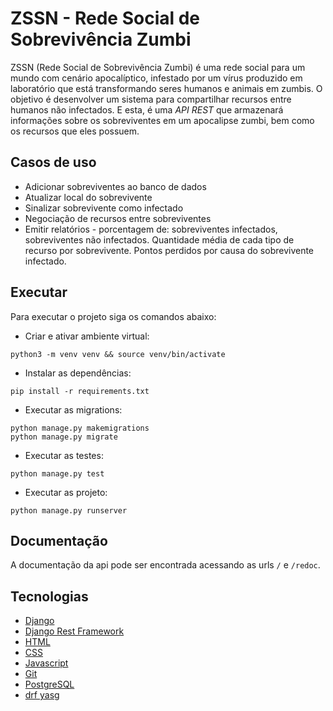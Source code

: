 # ZSSN - Rede Social de Sobrevivência Zumbi

ZSSN (Rede Social de Sobrevivência Zumbi) é uma rede social para um mundo com cenário apocalíptico, infestado por um vírus produzido em laboratório que está transformando seres humanos e animais em zumbis. O objetivo é desenvolver um sistema para compartilhar recursos entre humanos não infectados. E esta, é uma _API REST_ que armazenará informações sobre os sobreviventes em um apocalipse zumbi, bem como os recursos que eles possuem.

## Casos de uso

-   Adicionar sobreviventes ao banco de dados
-   Atualizar local do sobrevivente
-   Sinalizar sobrevivente como infectado
-   Negociação de recursos entre sobreviventes
-   Emitir relatórios - porcentagem de: sobreviventes infectados, sobreviventes não infectados. Quantidade média de cada tipo de recurso por sobrevivente. Pontos perdidos por causa do sobrevivente infectado.

## Executar

Para executar o projeto siga os comandos abaixo:

-   Criar e ativar ambiente virtual:

```
python3 -m venv venv && source venv/bin/activate
```

-   Instalar as dependências:

```
pip install -r requirements.txt
```

-   Executar as migrations:

```
python manage.py makemigrations
python manage.py migrate
```

-   Executar as testes:

```
python manage.py test
```

-   Executar as projeto:

```
python manage.py runserver
```

## Documentação

A documentação da api pode ser encontrada acessando as urls `/` e `/redoc`.

## Tecnologias

-   <a href='https://www.djangoproject.com/' target='_blank'>Django</a>
-   <a href='https://www.django-rest-framework.org/' target='_blank'>Django Rest Framework</a>
-   <a href='https://developer.mozilla.org/pt-BR/docs/Web/HTML' target='_blank'>HTML</a>
-   <a href='https://developer.mozilla.org/pt-BR/docs/Web/CSS/' target='_blank'>CSS</a>
-   <a href='https://developer.mozilla.org/pt-BR/docs/Web/JavaScript/' target='_blank'>Javascript</a>
-   <a href='https://git-scm.com/' target='_blank'>Git</a>
-   <a href='https://www.postgresql.org/' target='_blank'>PostgreSQL</a>
-   <a href='https://drf-yasg.readthedocs.io/en/stable/' target='_blank'>drf yasg</a>
